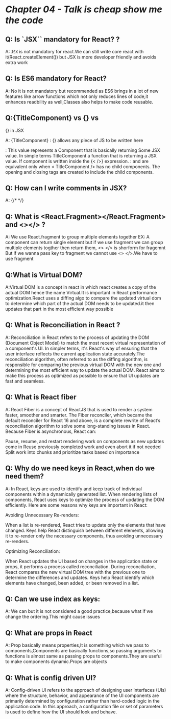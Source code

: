# _Chapter 04 - Talk is cheap show me the code_

## Q: Is `JSX`` mandatory for React? ?

A: `JSX` is not mandatory for react.We can still write core react with it(React.createElement()) but JSX is more developer friendly and avoids extra work

## Q: Is ES6 mandatory for React?

A: No it is not mandatory but recommended as ES6 brings in a lot of new features like arrow functions which not only reduces lines of code,it enhances readbility as well,Classes also helps to make code reusable.

## Q:{TitleComponent} vs {<TitleComponent/>} vs

{<TitleComponent></TitleComponent>} in JSX

A: {TitleComponent} : {} allows any piece of JS to be written here

<TitleComponent/> : This value represents a Component that is basically returning Some JSX value. In simple terms TitleComponent a function that is returning a JSX value. If component is written inside the {< />} expression.
<TitleComponent></TitleComponent> : <TitleComponent /> and <TitleComponent></TitleComponent> are equivalent only when < TitleComponent /> has no child components. The opening and closing tags are created to include the child components.

## Q: How can I write comments in JSX?

A: {/\* \*/}

## Q: What is <React.Fragment></React.Fragment> and <></> ?

A: We use React.fragment to group multiple elements together EX: A component can return single element but if we use fragment we can group multiple elements togther then return them, <> </> is shorform for fragemnt
But if we wanna pass key to fragment we cannot use <> </>.We have to use fragment

## Q:What is Virtual DOM?

A:Virtual DOM is a concept in react in which react creates a copy of the actual DOM hence the name Virtual.It is important in React performance optimization.React uses a diffing algo to compare the updated virtual dom to determine which part of the actual DOM needs to be updated.it then updates that part in the most efficient way possible

## Q: What is Reconciliation in React ?

A: Reconciliation in React refers to the process of updating the DOM (Document Object Model) to match the most recent virtual representation of a component's UI. In simpler terms, it's React's way of ensuring that the user interface reflects the current application state accurately.The reconciliation algorithm, often referred to as the diffing algorithm, is responsible for comparing the previous virtual DOM with the new one and determining the most efficient way to update the actual DOM. React aims to make this process as optimized as possible to ensure that UI updates are fast and seamless.

## Q: What is React fiber

A: React Fiber is a concept of ReactJS that is used to render a system faster, smoother and smarter. The Fiber reconciler, which became the default reconciler for React 16 and above, is a complete rewrite of React’s reconciliation algorithm to solve some long-standing issues in React. Because Fiber is asynchronous, React can:

Pause, resume, and restart rendering work on components as new updates come in
Reuse previously completed work and even abort it if not needed
Split work into chunks and prioritize tasks based on importance

## Q: Why do we need keys in React,when do we need them?

A:
In React, keys are used to identify and keep track of individual components within a dynamically generated list. When rendering lists of components, React uses keys to optimize the process of updating the DOM efficiently. Here are some reasons why keys are important in React:

Avoiding Unnecessary Re-renders:

When a list is re-rendered, React tries to update only the elements that have changed. Keys help React distinguish between different elements, allowing it to re-render only the necessary components, thus avoiding unnecessary re-renders.

Optimizing Reconciliation:

When React updates the UI based on changes in the application state or props, it performs a process called reconciliation. During reconciliation, React compares the new virtual DOM tree with the previous one to determine the differences and updates. Keys help React identify which elements have changed, been added, or been removed in a list.

## Q: Can we use index as keys:

A: We can but it is not considered a good practice,because what if we change the ordering.This might cause issues

## Q: What are props in React

A: Prop basically means properties,It is something which we pass to components,Components are basically functions,so passing arguments to functions is almost same as passing props to components.They are useful to make components dynamic.Props are objects

## Q: What is config driven UI?

A: Config-driven UI refers to the approach of designing user interfaces (UIs) where the structure, behavior, and appearance of the UI components are primarily determined by configuration rather than hard-coded logic in the application code. In this approach, a configuration file or set of parameters is used to define how the UI should look and behave.
